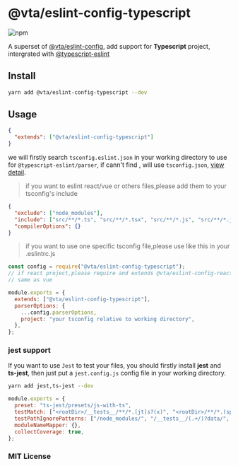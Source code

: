 # @vta/eslint-config-typescript

![npm](https://img.shields.io/npm/v/@vta/eslint-config-typescript)

A superset of [@vta/eslint-config](https://github.com/vta-js/eslint-config/tree/master/packages/eslint-config/README.md), add support for **Typescript** project, intergrated with [@typescript-eslint](https://typescript-eslint.io)

## Install

```bash
yarn add @vta/eslint-config-typescript --dev
```

## Usage

```json
{
  "extends": ["@vta/eslint-config-typescript"]
}
```

we will firstly search `tsconfig.eslint.json` in your working directory to use for `@typescript-eslint/parser`, if cann't find , will use `tsconfig.json`, [view detail](https://github.com/typescript-eslint/typescript-eslint/tree/master/packages/parser#configuration).

> if you want to eslint react/vue or others files,please add them to your tsconfig's include

```json
{
  "exclude": ["node_modules"],
  "include": ["src/**/*.ts", "src/**/*.tsx", "src/**/*.js", "src/**/*.jsx", "src/**/*.vue"],
  "compilerOptions": {}
}
```

> if you want to use one specific tsconfig file,please use like this in your .eslintrc.js

```javascript
const config = require("@vta/eslint-config-typescript");
// if react project,please require and extends @vta/eslint-config-react/typescript
// same as vue

module.exports = {
  extends: ["@vta/eslint-config-typescript"],
  parserOptions: {
    ...config.parserOptions,
    project: "your tsconfig relative to working directory",
  },
};
```

### jest support

If you want to use `Jest` to test your files, you should firstly install **jest** and **ts-jest**, then just put a `jest.config.js` config file in your working directory.

```bash
yarn add jest,ts-jest --dev
```

```javascript
module.exports = {
  preset: "ts-jest/presets/js-with-ts",
  testMatch: ["<rootDir>/__tests__/**/*.[jt]s?(x)", "<rootDir>/**/*.(spec|test).[jt]s?(x)"],
  testPathIgnorePatterns: ["/node_modules/", "/__tests__/(.+/)?data/", "/__tests__/(.+/)?utils/"],
  moduleNameMapper: {},
  collectCoverage: true,
};
```

### MIT License

